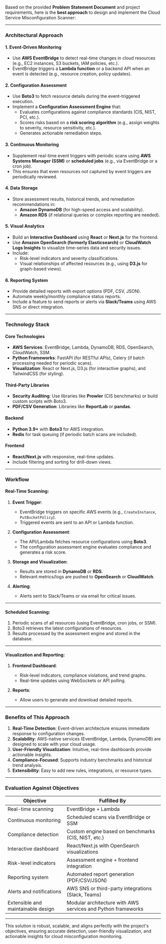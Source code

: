 Based on the provided **Problem Statement Document** and project requirements, here is the **best approach** to design and implement the Cloud Service Misconfiguration Scanner:

---

### **Architectural Approach**
#### **1. Event-Driven Monitoring**
- Use **AWS EventBridge** to detect real-time changes in cloud resources (e.g., EC2 instances, S3 buckets, IAM policies, etc.).
- EventBridge triggers a **Lambda function** or a backend API when an event is detected (e.g., resource creation, policy updates).

#### **2. Configuration Assessment**
- Use **Boto3** to fetch resource details during the event-triggered execution.
- Implement a **Configuration Assessment Engine** that:
  - Evaluates configurations against compliance standards (CIS, NIST, PCI, etc.).
  - Scores risks based on a **risk scoring algorithm** (e.g., assign weights to severity, resource sensitivity, etc.).
  - Generates actionable remediation steps.

#### **3. Continuous Monitoring**
- Supplement real-time event triggers with periodic scans using **AWS Systems Manager (SSM)** or **scheduled jobs** (e.g., via EventBridge or a cron job).
- This ensures that even resources not captured by event triggers are periodically reviewed.

#### **4. Data Storage**
- Store assessment results, historical trends, and remediation recommendations in:
  - **Amazon DynamoDB** (for high-speed access and scalability).
  - **Amazon RDS** (if relational queries or complex reporting are needed).

#### **5. Visual Analytics**
- Build an **Interactive Dashboard** using **React** or **Next.js** for the frontend.
- Use **Amazon OpenSearch (formerly Elasticsearch)** or **CloudWatch Logs Insights** to visualize time-series data and security issues.
- Include:
  - Risk-level indicators and severity classifications.
  - Visual relationships of affected resources (e.g., using **D3.js** for graph-based views).

#### **6. Reporting System**
- Provide detailed reports with export options (PDF, CSV, JSON).
- Automate weekly/monthly compliance status reports.
- Include a feature to send reports or alerts via **Slack/Teams** using AWS SNS or direct integration.

---

### **Technology Stack**
#### **Core Technologies**
- **AWS Services**: EventBridge, Lambda, DynamoDB, RDS, OpenSearch, CloudWatch, SSM.
- **Python Frameworks**: FastAPI (for RESTful APIs), Celery (if batch processing needed for periodic scans).
- **Visualization**: React or Next.js, D3.js (for interactive graphs), and TailwindCSS (for styling).

#### **Third-Party Libraries**
- **Security Auditing**: Use libraries like **Prowler** (CIS benchmarks) or build custom scripts with Boto3.
- **PDF/CSV Generation**: Libraries like **ReportLab** or **pandas**.

#### **Backend**
- **Python 3.9+** with **Boto3** for AWS integration.
- **Redis** for task queuing (if periodic batch scans are included).

#### **Frontend**
- **React/Next.js** with responsive, real-time updates.
- Include filtering and sorting for drill-down views.

---

### **Workflow**

#### **Real-Time Scanning**:
1. **Event Trigger**:
   - EventBridge triggers on specific AWS events (e.g., `CreateInstance`, `PutBucketPolicy`).
   - Triggered events are sent to an API or Lambda function.

2. **Configuration Assessment**:
   - The API/Lambda fetches resource configurations using **Boto3**.
   - The configuration assessment engine evaluates compliance and generates a risk score.

3. **Storage and Visualization**:
   - Results are stored in **DynamoDB** or **RDS**.
   - Relevant metrics/logs are pushed to **OpenSearch** or **CloudWatch**.

4. **Alerting**:
   - Alerts sent to Slack/Teams or via email for critical issues.

---

#### **Scheduled Scanning**:
1. Periodic scans of all resources (using EventBridge, cron jobs, or SSM).
2. Boto3 retrieves the latest configurations of resources.
3. Results processed by the assessment engine and stored in the database.

---

#### **Visualization and Reporting**:
1. **Frontend Dashboard**:
   - Risk-level indicators, compliance violations, and trend graphs.
   - Real-time updates using WebSockets or API polling.

2. **Reports**:
   - Allow users to generate and download detailed reports.

---

### **Benefits of This Approach**
1. **Real-Time Detection**: Event-driven architecture ensures immediate response to configuration changes.
2. **Scalability**: AWS-native services (EventBridge, Lambda, DynamoDB) are designed to scale with your cloud usage.
3. **User-Friendly Visualization**: Intuitive, real-time dashboards provide actionable insights.
4. **Compliance-Focused**: Supports industry benchmarks and historical trend analysis.
5. **Extensibility**: Easy to add new rules, integrations, or resource types.

---

### **Evaluation Against Objectives**

| **Objective**                      | **Fulfilled By**                                               |
|------------------------------------|----------------------------------------------------------------|
| Real-time scanning                 | EventBridge + Lambda                                           |
| Continuous monitoring              | Scheduled scans via EventBridge or SSM                         |
| Compliance detection               | Custom engine based on benchmarks (CIS, NIST, etc.)            |
| Interactive dashboard              | React/Next.js with OpenSearch visualizations                   |
| Risk-level indicators              | Assessment engine + frontend integration                       |
| Reporting system                   | Automated report generation (PDF/CSV/JSON)                    |
| Alerts and notifications           | AWS SNS or third-party integrations (Slack, Teams)             |
| Extensible and maintainable design | Modular architecture with AWS services and Python frameworks   |

---

This solution is robust, scalable, and aligns perfectly with the project's objectives, ensuring accurate detection, user-friendly visualization, and actionable insights for cloud misconfiguration monitoring.